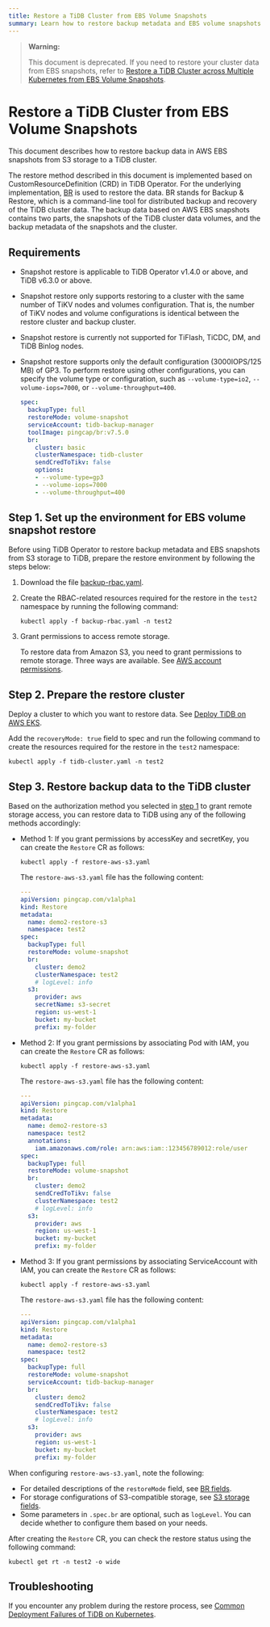 ```yaml
---
title: Restore a TiDB Cluster from EBS Volume Snapshots
summary: Learn how to restore backup metadata and EBS volume snapshots from S3 storage to a TiDB cluster.
---
```


> **Warning:**
>
> This document is deprecated. If you need to restore your cluster data from EBS snapshots, refer to [Restore a TiDB Cluster across Multiple Kubernetes from EBS Volume Snapshots](restore-from-ebs-snapshot-across-multiple-kubernetes.md).

# Restore a TiDB Cluster from EBS Volume Snapshots

This document describes how to restore backup data in AWS EBS snapshots from S3 storage to a TiDB cluster.

The restore method described in this document is implemented based on CustomResourceDefinition (CRD) in TiDB Operator. For the underlying implementation, [BR](https://docs.pingcap.com/tidb/stable/backup-and-restore-overview) is used to restore the data. BR stands for Backup & Restore, which is a command-line tool for distributed backup and recovery of the TiDB cluster data. The backup data based on AWS EBS snapshots contains two parts, the snapshots of the TiDB cluster data volumes, and the backup metadata of the snapshots and the cluster.

## Requirements

- Snapshot restore is applicable to TiDB Operator v1.4.0 or above, and TiDB v6.3.0 or above.
- Snapshot restore only supports restoring to a cluster with the same number of TiKV nodes and volumes configuration. That is, the number of TiKV nodes and volume configurations is identical between the restore cluster and backup cluster.
- Snapshot restore is currently not supported for TiFlash, TiCDC, DM, and TiDB Binlog nodes.
- Snapshot restore supports only the default configuration (3000IOPS/125 MB) of GP3. To perform restore using other configurations, you can specify the volume type or configuration, such as `--volume-type=io2`, `--volume-iops=7000`, or `--volume-throughput=400`.

  ```yaml
  spec:
    backupType: full
    restoreMode: volume-snapshot
    serviceAccount: tidb-backup-manager
    toolImage: pingcap/br:v7.5.0
    br:
      cluster: basic
      clusterNamespace: tidb-cluster
      sendCredToTikv: false
      options:
      - --volume-type=gp3
      - --volume-iops=7000
      - --volume-throughput=400
  ```

## Step 1. Set up the environment for EBS volume snapshot restore

Before using TiDB Operator to restore backup metadata and EBS snapshots from S3 storage to TiDB, prepare the restore environment by following the steps below:

1. Download the file [backup-rbac.yaml](https://github.com/pingcap/tidb-operator/blob/v1.6.0-beta.1/manifests/backup/backup-rbac.yaml).

2. Create the RBAC-related resources required for the restore in the `test2` namespace by running the following command:

    ```shell
    kubectl apply -f backup-rbac.yaml -n test2
    ```

3. Grant permissions to access remote storage.

    To restore data from Amazon S3, you need to grant permissions to remote storage. Three ways are available. See [AWS account permissions](grant-permissions-to-remote-storage.md#aws-account-permissions).

## Step 2. Prepare the restore cluster

Deploy a cluster to which you want to restore data. See [Deploy TiDB on AWS EKS](deploy-on-aws-eks.md).

Add the `recoveryMode: true` field to spec and run the following command to create the resources required for the restore in the `test2` namespace:

```shell
kubectl apply -f tidb-cluster.yaml -n test2
```

## Step 3. Restore backup data to the TiDB cluster

Based on the authorization method you selected in [step 1](#step-1-set-up-the-environment-for-ebs-volume-snapshot-restore) to grant remote storage access, you can restore data to TiDB using any of the following methods accordingly:

+ Method 1: If you grant permissions by accessKey and secretKey, you can create the `Restore` CR as follows:

    ```shell
    kubectl apply -f restore-aws-s3.yaml
    ```

    The `restore-aws-s3.yaml` file has the following content:

    ```yaml
    ---
    apiVersion: pingcap.com/v1alpha1
    kind: Restore
    metadata:
      name: demo2-restore-s3
      namespace: test2
    spec:
      backupType: full
      restoreMode: volume-snapshot
      br:
        cluster: demo2
        clusterNamespace: test2
        # logLevel: info
      s3:
        provider: aws
        secretName: s3-secret
        region: us-west-1
        bucket: my-bucket
        prefix: my-folder
    ```

+ Method 2: If you grant permissions by associating Pod with IAM, you can create the `Restore` CR as follows:

    ```shell
    kubectl apply -f restore-aws-s3.yaml
    ```

    The `restore-aws-s3.yaml` file has the following content:

    ```yaml
    ---
    apiVersion: pingcap.com/v1alpha1
    kind: Restore
    metadata:
      name: demo2-restore-s3
      namespace: test2
      annotations:
        iam.amazonaws.com/role: arn:aws:iam::123456789012:role/user
    spec:
      backupType: full
      restoreMode: volume-snapshot
      br:
        cluster: demo2
        sendCredToTikv: false
        clusterNamespace: test2
        # logLevel: info
      s3:
        provider: aws
        region: us-west-1
        bucket: my-bucket
        prefix: my-folder
    ```

+ Method 3: If you grant permissions by associating ServiceAccount with IAM, you can create the `Restore` CR as follows:

    ```shell
    kubectl apply -f restore-aws-s3.yaml
    ```

    The `restore-aws-s3.yaml` file has the following content:

    ```yaml
    ---
    apiVersion: pingcap.com/v1alpha1
    kind: Restore
    metadata:
      name: demo2-restore-s3
      namespace: test2
    spec:
      backupType: full
      restoreMode: volume-snapshot
      serviceAccount: tidb-backup-manager
      br:
        cluster: demo2
        sendCredToTikv: false
        clusterNamespace: test2
        # logLevel: info
      s3:
        provider: aws
        region: us-west-1
        bucket: my-bucket
        prefix: my-folder
    ```

When configuring `restore-aws-s3.yaml`, note the following:

- For detailed descriptions of the `restoreMode` field, see [BR fields](backup-restore-cr.md#br-fields).
- For storage configurations of S3-compatible storage, see [S3 storage fields](backup-restore-cr.md#s3-storage-fields).
- Some parameters in `.spec.br` are optional, such as `logLevel`. You can decide whether to configure them based on your needs.

After creating the `Restore` CR, you can check the restore status using the following command:

```shell
kubectl get rt -n test2 -o wide
```

## Troubleshooting

If you encounter any problem during the restore process, see [Common Deployment Failures of TiDB on Kubernetes](deploy-failures.md).
